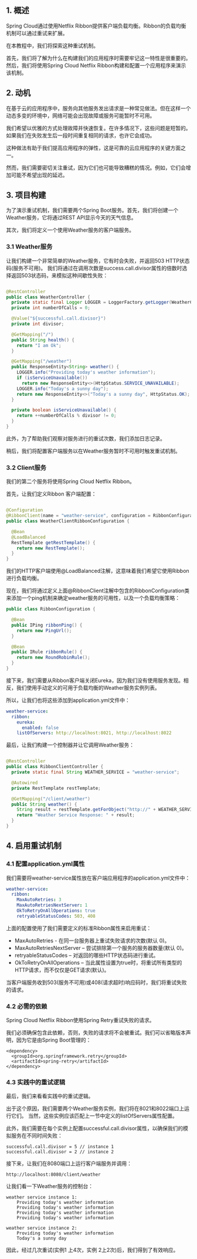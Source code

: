 ## 1. 概述

Spring Cloud通过使用Netflix Ribbon提供客户端负载均衡。Ribbon的负载均衡机制可以通过重试来扩展。

在本教程中，我们将探索这种重试机制。

首先，我们将了解为什么在构建我们的应用程序时需要牢记这一特性是很重要的。
然后，我们将使用Spring Cloud Netflix Ribbon构建和配置一个应用程序来演示该机制。

## 2. 动机

在基于云的应用程序中，服务向其他服务发出请求是一种常见做法。但在这样一个动态多变的环境中，网络可能会出现故障或服务可能暂时不可用。

我们希望以优雅的方式处理故障并快速恢复。在许多情况下，这些问题是短暂的。如果我们在失败发生后一段时间重复相同的请求，也许它会成功。

这种做法有助于我们提高应用程序的弹性，这是可靠的云应用程序的关键方面之一。

然而，我们需要密切关注重试，因为它们也可能导致糟糕的情况。例如，它们会增加可能不希望出现的延迟。

## 3. 项目构建

为了演示重试机制，我们需要两个Spring Boot服务。首先，我们将创建一个Weather服务，它将通过REST API显示今天的天气信息。

其次，我们将定义一个使用Weather服务的客户端服务。

### 3.1 Weather服务

让我们构建一个非常简单的Weather服务，它有时会失败，并返回503 HTTP状态码(服务不可用)。
我们将通过在调用次数是success.call.divisor属性的倍数时选择返回503状态码，来模拟这种间歇性失败：

```java

@RestController
public class WeatherController {
  private static final Logger LOGGER = LoggerFactory.getLogger(WeatherController.class);
  private int numberOfCalls = 0;

  @Value("${successful.call.divisor}")
  private int divisor;

  @GetMapping("/")
  public String health() {
    return "I am Ok";
  }

  @GetMapping("/weather")
  public ResponseEntity<String> weather() {
    LOGGER.info("Providing today's weather information");
    if (isServiceUnavailable())
      return new ResponseEntity<>(HttpStatus.SERVICE_UNAVAILABLE);
    LOGGER.info("Today's a sunny day");
    return new ResponseEntity<>("Today's a sunny day", HttpStatus.OK);
  }

  private boolean isServiceUnavailable() {
    return ++numberOfCalls % divisor != 0;
  }
}
```

此外，为了帮助我们观察对服务进行的重试次数，我们添加日志记录。

稍后，我们将配置客户端服务以在Weather服务暂时不可用时触发重试机制。

### 3.2 Client服务

我们的第二个服务将使用Spring Cloud Netflix Ribbon。

首先，让我们定义Ribbon 客户端配置：

```java

@Configuration
@RibbonClient(name = "weather-service", configuration = RibbonConfiguration.class)
public class WeatherClientRibbonConfiguration {

  @Bean
  @LoadBalanced
  RestTemplate getRestTemplate() {
    return new RestTemplate();
  }
}
```

我们的HTTP客户端使用@LoadBalanced注解，这意味着我们希望它使用Ribbon进行负载均衡。

现在，我们将通过定义上面@RibbonClient注解中包含的RibbonConfiguration类来添加一个ping机制来确定weather服务的可用性，以及一个负载均衡策略：

```java
public class RibbonConfiguration {

  @Bean
  public IPing ribbonPing() {
    return new PingUrl();
  }

  @Bean
  public IRule ribbonRule() {
    return new RoundRobinRule();
  }
}
```

接下来，我们需要从Ribbon客户端关闭Eureka，因为我们没有使用服务发现。相反，我们使用手动定义的可用于负载均衡的Weather服务实例列表。

所以，让我们也将这些添加到application.yml文件中：

```yaml
weather-service:
  ribbon:
    eureka:
      enabled: false
    listOfServers: http://localhost:8021, http://localhost:8022
```

最后，让我们构建一个控制器并让它调用Weather服务：

```java

@RestController
public class RibbonClientController {
  private static final String WEATHER_SERVICE = "weather-service";

  @Autowired
  private RestTemplate restTemplate;

  @GetMapping("/client/weather")
  public String weather() {
    String result = restTemplate.getForObject("http://" + WEATHER_SERVICE + "/weather", String.class);
    return "Weather Service Response: " + result;
  }
}
```

## 4. 启用重试机制

### 4.1 配置application.yml属性

我们需要将weather-service属性放在客户端应用程序的application.yml文件中：

```yaml
weather-service:
  ribbon:
    MaxAutoRetries: 3
    MaxAutoRetriesNextServer: 1
    OkToRetryOnAllOperations: true
    retryableStatusCodes: 503, 408
```

上面的配置使用了我们需要定义的标准Ribbon属性来启用重试：

+ MaxAutoRetries - 在同一台服务器上重试失败请求的次数(默认 0)。
+ MaxAutoRetriesNextServer – 尝试排除第一个服务的服务器数量(默认 0)。
+ retryableStatusCodes – 对返回的哪些HTTP状态码进行重试。
+ OkToRetryOnAllOperations – 当此属性设置为true时，将重试所有类型的HTTP请求，而不仅仅是GET请求(默认)。

当客户端服务收到503(服务不可用)或408(请求超时)响应码时，我们将重试失败的请求。

### 4.2 必需的依赖

Spring Cloud Netflix Ribbon使用Spring Retry重试失败的请求。

我们必须确保包含此依赖，否则，失败的请求将不会被重试。我们可以省略版本声明，因为它是由Spring Boot管理的：

```
<dependency>
  <groupId>org.springframework.retry</groupId>
  <artifactId>spring-retry</artifactId>
</dependency>
```

### 4.3 实践中的重试逻辑

最后，我们来看看实践中的重试逻辑。

出于这个原因，我们需要两个Weather服务实例，我们将在8021和8022端口上运行它们。
当然，这些实例应该匹配上一节中定义的listOfServers属性配置。

此外，我们需要在每个实例上配置successful.call.divisor属性，以确保我们的模拟服务在不同时间失败：

```
successful.call.divisor = 5 // instance 1
successful.call.divisor = 2 // instance 2
```

接下来，让我们在8080端口上运行客户端服务并调用：

```
http://localhost:8080/client/weather
```

让我们看一下Weather服务的控制台：

```
weather service instance 1:
    Providing today's weather information
    Providing today's weather information
    Providing today's weather information
    Providing today's weather information

weather service instance 2:
    Providing today's weather information
    Today's a sunny day
```

因此，经过几次重试(实例1 上4次，实例 2上2次)后，我们得到了有效响应。

